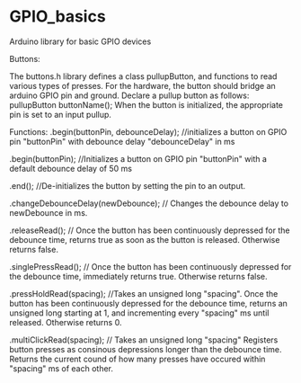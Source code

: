 # GPIO_basics
Arduino library for basic GPIO devices

Buttons:

The buttons.h library defines a class pullupButton, and functions to read various types of presses. For the hardware, the button should bridge an arduino GPIO pin and ground. 
Declare a pullup button as follows: pullupButton buttonName(); When the button is initialized, the appropriate pin is set to an input pullup.

Functions:
.begin(buttonPin, debounceDelay); //initializes a button on GPIO pin "buttonPin" with debounce delay "debounceDelay" in ms

.begin(buttonPin); //Initializes a button on GPIO pin "buttonPin" with a default debounce delay of 50 ms

.end(); //De-initializes the button by setting the pin to an output.

.changeDebounceDelay(newDebounce); // Changes the debounce delay to newDebounce in ms.

.releaseRead(); // Once the button has been continuously depressed for the debounce time, returns true as soon as the button is released. Otherwise returns false.

.singlePressRead(); // Once the button has been continuously depressed for the debounce time, immediately returns true. Otherwise returns false.

.pressHoldRead(spacing); //Takes an unsigned long "spacing". Once the button has been continuously depressed for the debounce time, returns an unsigned long starting at 1, and incrementing every "spacing" ms until released. Otherwise returns 0.

.multiClickRead(spacing); // Takes an unsigned long "spacing" Registers button presses as consinous depressions longer than the debounce time. Returns the current cound of how many presses have occured within "spacing" ms of each other. 
